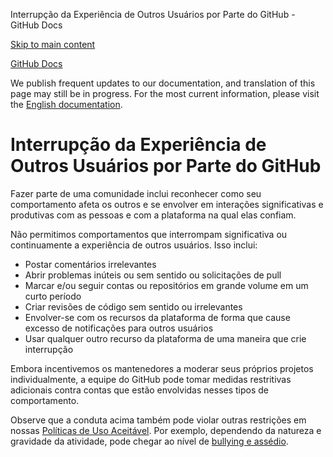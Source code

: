 Interrupção da Experiência de Outros Usuários por Parte do GitHub - GitHub Docs

[Skip to main content](#main-content)

[](/pt)[GitHub Docs](/pt)

We publish frequent updates to our documentation, and translation of this page may still be in progress. For the most current information, please visit the [English documentation](/en).

Interrupção da Experiência de Outros Usuários por Parte do GitHub
==========

Fazer parte de uma comunidade inclui reconhecer como seu comportamento afeta os outros e se envolver em interações significativas e produtivas com as pessoas e com a plataforma na qual elas confiam.

Não permitimos comportamentos que interrompam significativa ou continuamente a experiência de outros usuários. Isso inclui:

* Postar comentários irrelevantes
* Abrir problemas inúteis ou sem sentido ou solicitações de pull
* Marcar e/ou seguir contas ou repositórios em grande volume em um curto período
* Criar revisões de código sem sentido ou irrelevantes
* Envolver-se com os recursos da plataforma de forma que cause excesso de notificações para outros usuários
* Usar qualquer outro recurso da plataforma de uma maneira que crie interrupção

Embora incentivemos os mantenedores a moderar seus próprios projetos individualmente, a equipe do GitHub pode tomar medidas restritivas adicionais contra contas que estão envolvidas nesses tipos de comportamento.

Observe que a conduta acima também pode violar outras restrições em nossas [Políticas de Uso Aceitável](/pt/github/site-policy/github-acceptable-use-policies). Por exemplo, dependendo da natureza e gravidade da atividade, pode chegar ao nível de [bullying e assédio](/pt/github/site-policy/github-bullying-and-harassment).
